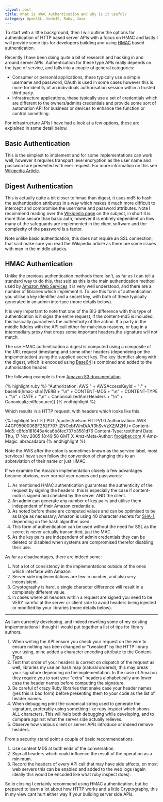 ```yaml
---
layout: post
title: What is HMAC Authentication and why is it useful?
category: OpenSSL, NodeJS, Ruby, Java
---
```


To start with a little background, then I will outline the options for authentication of HTTP based server APIs with a focus on
HMAC and lastly I will provide some tips for developers building and using [HMAC](http://en.wikipedia.org/wiki/HMAC) based
authentication.

Recently I have been doing quite a bit of research and hacking in and around server APIs. Authentication for
these type APIs really depends on the type of service, and falls into a couple of general categories:

* Consumer or personal applications, these typically use a simple username and password, OAuth is used in some cases however this
is more for identity of an individuals authorisation session within a trusted third party.
* Infrastructure applications, these typically use a set of credentials which are different to the owners/admins credentials
 and provide some sort of automation API for business or devices to enhance the function or control something.

For infrastructure APIs I have had a look at a few options, these are explained in some detail below.

Basic Authentication
-------------

This is the simplest to implement and for some implementations can work well, however it requires transport level
encryption as the user name and password are presented with ever request. For more information on this see
[Wikipedia Article](http://en.wikipedia.org/wiki/Basic_access_authentication).

Digest Authentication
-------------

This is actually quite a bit closer to hmac than digest, it uses md5 to hash the authentication attributes in a way which
makes it much more difficult to intercept and compromise the username and password attributes. Note I recommend reading over
the [Wikipedia page](http://en.wikipedia.org/wiki/Digest_access_authentication) on the subject, in short it is more than
secure than basic auth, however it is entirely dependent on how many of the safeguards are implemented in the client
software and the complexity of the password is a factor.

Note unlike basic authentication, this does not require an SSL connection, that said make sure you read the Wikipedia article
as there are some issues with man in the middle attacks.

HMAC Authentication
-------------

Unlike the previous authentication methods there isn't, as far as I can tell a standard way to do this, that said as this
is the main authentication method used by [Amazon Web Services](http://aws.amazon.com) it is very well understood, and there are a number of
libraries which implement it. To use this form of authentication you utilise a key identifier and a secret key, with both
of these typically generated in an admin interface (more details below).

It is very important to note that one of the BIG difference with this type of authentication is it signs the entire request,
if the content-md5 is included, this basically guarantees the authenticity of the action. If a party in the middle fiddles
with the API call either for malicious reasons, or bug in a intermediary proxy that drops some important headers,the
signature will not match.

The use HMAC authentication a digest is computed using a composite of the URI, request timestamp and some other headers (dependeing
on the implementation) using the supplied secret key. The key identifier along with the digest, which is encoded using [Base64](http://en.wikipedia.org/wiki/Base64)
is combined and added to the authorisation header.

The following example is from [Amazon S3 documentation](http://s3.amazonaws.com/doc/s3-developer-guide/RESTAuthentication.html).

{% highlight ruby %}
"Authorization: AWS " + AWSAccessKeyId + ":"  + base64(hmac-sha1(VERB + "\n"
                   + CONTENT-MD5 + "\n"
                   + CONTENT-TYPE + "\n"
                   + DATE + "\n"
                   + CanonicalizedAmzHeaders + "\n"
                   + CanonicalizedResource))
{% endhighlight %}

Which results in a HTTP request, with headers which looks like this.

{% highlight text %}
PUT /quotes/nelson HTTP/1.0
Authorization: AWS 44CF9590006BF252F707:jZNOcbfWmD/A/f3hSvVzXZjM2HU=
Content-Md5: c8fdb181845a4ca6b8fec737b3581d76
Content-Type: text/html
Date: Thu, 17 Nov 2005 18:49:58 GMT
X-Amz-Meta-Author: foo@bar.com
X-Amz-Magic: abracadabra
{% endhighlight %}

Note the AWS after the colon is sometimes known as the service label, most services I have seen follow the convention of changing this to
an abbreviation of their name or just HMAC.

If we examine the Amazon implementation closely a few advantages become obvious, over normal user names and passwords:

1. As mentioned HMAC authentication guarantees the authenticity of the request by signing the headers, this is especially
the case if content-md5 is signed and checked by the server AND the client.
2. An admin can generate any number of key pairs and utilise them independent of their Amazon credentials.
3. As noted before these are computed values and can be optimised to be as large as necessary, Amazon is using 40 character secrets for [SHA-1](http://en.wikipedia.org/wiki/SHA-1),
depending on the hash algorithm used.
4. This form of authentication can be used without the need for SSL as the secret is never actually transmitted, just the MAC.
5. As the key pairs are independent of admin credentials they can be deleted or disabled when systems are compromised therefor
disabling their use.

As far as disadvantages, there are indeed some:

1. Not a lot of consistency in the implementations outside of the ones which interface with Amazon.
2. Server side implementations are few in number, and also very inconsistent.
3. Cryptography is hard, a single character difference will result in a completely different value.
4. In cases where all headers within a request are signed you need to be VERY careful at the server or client
side to avoid headers being injected or modified by your libraries (more details below).

------

As I am currently developing, and indeed rewriting some of my existing implementations I thought I would put together a
list of tips for library authors.

1. When writing the API ensure you check your request on the wire to ensure nothing has been changed or "tweaked" by the HTTP
library your using, mine added a character encoding attribute to the Content-Type.
2. Test that order of your headers is correct on dispatch of the request as well, libraries my use an hash map (natural ordered),
this may break your signature depending on the implementation. In the case of Amazon they require you to sort your "extra"
headers alphabetically and lower case the header names before computing the signature.
3. Be careful of crazy Ruby libraries that snake case your header names (yes this is bad form) before presenting them
to your code as the list of header names.
4. When debugging print the canonical string used to generate the signature, preferably using something like
ruby inspect which shows ALL characters. This will help both debugging while developing, and to compare against what the server
side actually relieves.
5. Observe how various client or server APIs introduce or indeed remove headers.

From a security stand point a couple of basic recommendations.

1. Use content MD5 at both ends of the conversation.
2. Sign all headers which could influence the result of the operation as a minimum.
3. Record the headers of every API call that may have side affects, on most web servers this can be enabled and added to
the web logs (again ideally this would be encoded like what ruby inspect does).

So in closing I certainly recommend using HMAC authentication, but be prepared to learn a lot about how HTTP works and a
little Cryptography, this in my view cant hurt either way if your building server side APIs.


